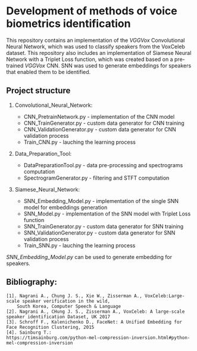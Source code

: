 # Development of methods of voice biometrics identification
This repository contains an implementation of the *VGGVox* Convolutional Neural Network, which was used to classify speakers from the VoxCeleb dataset. 
This repository also includes an implementation of Siamese Neural Network with a Triplet Loss function, which was created based on a pre-trained *VGGVox* CNN. 
SNN was used to generate embeddings for speakers that enabled them to be identified.

## Project structure
1. Convolutional_Neural_Network:
   - CNN_PretrainNetwork.py - implementation of the CNN model
   - CNN_TrainGenerator.py - custom data generator for CNN training
   - CNN_ValidationGenerator.py - custom data generator for CNN validation process
   - Train_CNN.py - lauching the learning process

2. Data_Preparation_Tool:
   - DataPreparationTool.py - data pre-processing and spectrograms computation
   - SpectrogramGenerator.py - filtering and STFT computation

3. Siamese_Neural_Network:
   - SNN_Embedding_Model.py - implementation of the single SNN model for embeddings generation
   - SNN_Model.py - implementation of the SNN model with Triplet Loss function
   - SNN_TrainGenerator.py - custom data generator for SNN training
   - SNN_ValidationGenerator.py - custom data generator for SNN validation process
   - Train_SNN.py - lauching the learning process


*SNN_Embedding_Model.py* can be used to generate embedding for speakers.

## Bibliography:
    [1]. Nagrani A., Chung J. S., Xie W., Zisserman A., VoxCeleb:Large-scale speaker verification in the wild,
        South Korea, Computer Speech & Language
    [2]. Nagrani A., CHung J. S., Zisserman A., VoxCeleb: A large-scale speaker identification Dataset, UK 2017
    [3]. Schroff F., Kalenichenko D., FaceNet: A Unified Embedding for Face Recognition Clustering, 2015
    [4]. Sainburg T.:
    https://timsainburg.com/python-mel-compression-inversion.html#python-mel-compression-inversion
